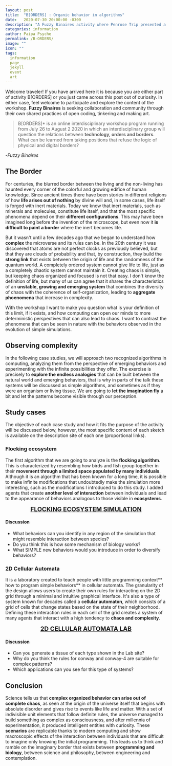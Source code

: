 ```yaml
---
layout: post
title:  "B[ORDERS] : Organic behavior in algorithms"
date:   2020-07-30 20:00:00 -0300
description: "A Fuzzy Binaires activity where Penrose Trip presented a workshop on visual algorithms."
categories: information
author: Paipa Psyche
permalink: /B-ORDERS/
image: ""
icon: ""
tags:
  information
  page
  jekyll
  event
  art
---
```

Welcome traveler! If you have arrived here it is because you are either part of activity B[ORDERS] or you just came across this post out of curiosity. In either case, feel welcome to participate and explore the content of the workshop. **Fuzzy Binaires** is seeking collaboration and community through their own shared practices of open coding, tinkering and making art.

 > B[ORDERS]* is an online interdisciplinary workshop program running from July 26 to August 2 2020 in which an interdisciplinary group will question the relations between **technology, orders and borders**. What can be learned from taking positions that refuse the logic of physical and digital borders?

 -*Fuzzy Binaires*

## The Border

For centuries, the blurred border between the living and the non-living has haunted every corner of the colorful and growing edifice of human knowledge. Since ancient times there have been stories in different religions of how **life arises out of nothing** by divine will and, in some cases, life itself is forged with inert materials. Today we know that inert materials, such as minerals and molecules, constitute life itself, and that the most specific phenomena depend on their **different configurations**. This may have been imagined long before the invention of the microscope, but even now it **is difficult to paint a border** where the inert becomes life.

 But it wasn't until a few decades ago that we began to understand how **complex** the microverse and its rules can be. In the 20th century it was discovered that atoms are not perfect clocks as previously believed, but that they are clouds of probability and that, by construction, they build the **strong link** that exists between the origin of life and the randomness of the quantum world. A completely ordered system cannot give life to life, just as a completely chaotic system cannot maintain it. Creating chaos is simple, but keeping chaos organized and focused is not that easy. I don't know the definition of life, but many of us can agree that it shares the characteristics of an **unstable, growing and emerging system** that combines the diversity of chaos with the coherence of self-organization, leading to **aggregate phoenomena** that increase in complexity.

With the workshop I want to make you question what is your definition of this limit, if it exists, and how computing can open our minds to more deterministic perspectives that can also lead to chaos. I want to contrast the phenomena that can be seen in nature with the behaviors observed in the evolution of simple simulations.

## Observing complexity

In the following case studies, we will approach two recognized algorithms in computing, analyzing them from the perspective of emerging behaviors and experimenting with the infinite possibilities they offer. The exercise is precisely to **explore the endless analogies** that can be built between the natural world and emerging behaviors, that is why in parts of the talk these systems will be discussed as simple algorithms, and sometimes as if they were an organism or living tissue. We are going to **let the imagination fly** a bit and let the patterns become visible through our perception.

## Study cases
The objective of each case study and how it fits the purpose of the activity will be discussed below, however, the most specific content of each sketch is available on the description site of each one (proportional links).
### Flocking ecosystem
The first algorithm that we are going to analyze is the **flocking algorithm**. This is characterized by resembling how birds and fish group together in their **movement through a limited space populated by many individuals**. Although it is an algorithm that has been known for a long time, it is possible to make infinite modifications that undoubtedly make the simulation more interesting, such as the modifications I introduced to do this study. I added agents that create **another level of interaction** between individuals and lead to the appearance of behaviors analogous to those visible in **ecosystems**.

<div class="special-ad" align="center" >
<a href="https://penrosetrip.co/sketch/2020/04/13/flocking-ecosystem.html">
<b style="font-size:19px"> FLOCKING ECOSYSTEM SIMULATION </b>
</a>
</div>

#### Discussion

- What behaviors can you identify in any region of the simulation that might resemble interaction between species?
- Do you think this is how some mechanism of biology works?
- What SIMPLE new behaviors would you introduce in order to diversify behaviors?


### 2D Cellular Automata
It is a laboratory created to teach people with little programming context** how to program simple behaviors** in cellular automata. The granularity of the design allows users to create their own rules for interacting on the 2D grid through a minimal and intuitive graphical interface. It's also a type of system known for decades called a **cellular automaton**, which consists of a grid of cells that change states based on the state of their neighborhood. Defining these interaction rules in each cell of the grid creates a system of many agents that interact with a high tendency to **chaos and complexity**.

<div class="special-ad" align="center" >
<a href="https://penrosetrip.co/sketch/2020/04/13/flocking-ecosystem.html">
<b style="font-size:19px"> 2D CELLULAR AUTOMATA LAB </b>
</a>
</div>

#### Discussion

- Can you generate a tissue of each type shown in the Lab site?
- Why do you think the rules for conway and conway-4 are suitable for complex patterns?
- Which applications can you see for this type of systems?

## Conclusion
Science tells us that **complex organized behavior can arise out of complete chaos**, as seen at the origin of the universe itself that begins with absolute disorder and gives rise to events like life and matter. With a set of indivisible unit elements that follow definite rules, the universe managed to build something as complex as consciousness, and after millennia of experimentation, it produced intelligent entities with curiosity. These **scenarios** are replicable thanks to modern computing and show macroscopic effects of the interaction between individuals that are difficult to imagine only knowing the initial programming. This leads us to think and ramble on the imaginary border that exists between **programming and biology**, between science and philosophy, between engineering and contemplation.
